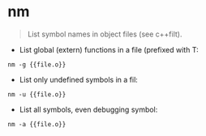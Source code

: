 # nm

> List symbol names in object files (see c++filt).

- List global (extern) functions in a file (prefixed with T:

`nm -g {{file.o}}`

- List only undefined symbols in a fil:

`nm -u {{file.o}}`

- List all symbols, even debugging symbol:

`nm -a {{file.o}}`

